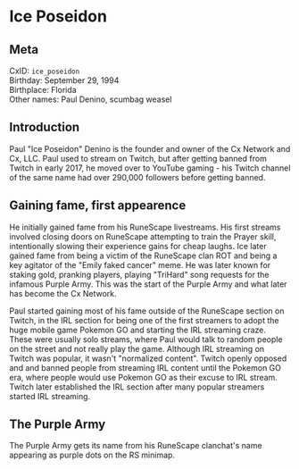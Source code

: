 # Ice Poseidon

## Meta
CxID: `ice_poseidon`  
Birthday: September 29, 1994  
Birthplace: Florida  
Other names: Paul Denino, scumbag weasel  

## Introduction
Paul "Ice Poseidon" Denino is the founder and owner of the Cx Network and Cx, LLC. Paul used to stream on Twitch, but after getting banned from Twitch in early 2017, he moved over to YouTube gaming - his Twitch channel of the same name had over 290,000 followers before getting banned.  

## Gaining fame, first appearence
He initially gained fame from his RuneScape livestreams. His first streams involved closing doors on RuneScape attempting to train the Prayer skill, intentionally slowing their experience gains for cheap laughs. Ice later gained fame from being a victim of the RuneScape clan ROT and being a key agitator of the "Emily faked cancer" meme. He was later known for staking gold, pranking players, playing "TriHard" song requests for the infamous Purple Army. This was the start of the Purple Army and what later has become the Cx Network. 

Paul started gaining most of his fame outside of the RuneScape section on Twitch, in the IRL section for being one of the first streamers to adopt the huge mobile game Pokemon GO and starting the IRL streaming craze. These were usually solo streams, where Paul would talk to random people on the street and not really play the game. Although IRL streaming on Twitch was popular, it wasn't "normalized content". Twitch openly opposed and and banned people from streaming IRL content until the Pokemon GO era, where people would use Pokemon GO as their excuse to IRL stream. Twitch later established the IRL section after many popular streamers started IRL streaming.

## The Purple Army
The Purple Army gets its name from his RuneScape clanchat's name appearing as purple dots on the RS minimap. 